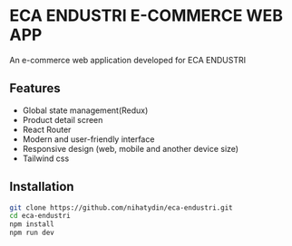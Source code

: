 # ECA ENDUSTRI E-COMMERCE WEB APP

An e-commerce web application developed for ECA ENDUSTRI

## Features

- Global state management(Redux)
- Product detail screen
- React Router
- Modern and user-friendly interface
- Responsive design (web, mobile and another device size)
- Tailwind css

## Installation

```bash
git clone https://github.com/nihatydin/eca-endustri.git
cd eca-endustri
npm install
npm run dev
```
